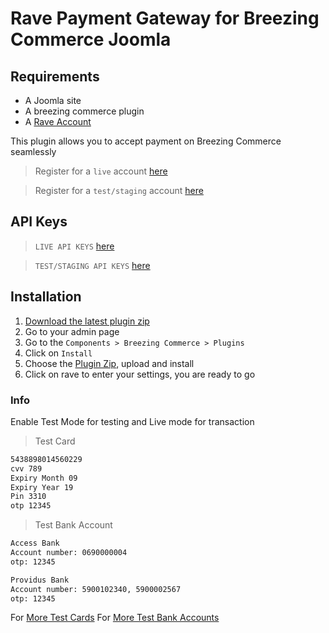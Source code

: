 # Rave Payment Gateway for Breezing Commerce Joomla

## Requirements
- A Joomla site
- A breezing commerce plugin
- A [Rave Account](https://rave.flutterwave.com)

This plugin allows you to accept payment on Breezing Commerce seamlessly

> Register for a `live` account [here](https://rave.flutterwave.com)

> Register for a `test/staging` account [here](https://ravesandboxapi.flutterwave.com/)

## API Keys
> `LIVE API KEYS` [here](https://rave.flutterwave.com/dashboard/settings/apis)

> `TEST/STAGING API KEYS` [here](https://ravesandboxapi.flutterwave.com/dashboard/settings/apis)

## Installation

1. [Download the latest plugin zip](https://github.com/kingflamez/Rave-Payment-For-Joomla-Breezing-Commerce/releases/latest)
2. Go to your admin page
3. Go to the `Components > Breezing Commerce > Plugins`
4. Click on `Install`
5. Choose the [Plugin Zip](https://github.com/kingflamez/Rave-Payment-For-Joomla-Breezing-Commerce/releases/latest), upload and install
6. Click on rave to enter your settings, you are ready to go


### Info
Enable Test Mode for testing and Live mode for transaction

>Test Card

```bash
5438898014560229
cvv 789
Expiry Month 09
Expiry Year 19
Pin 3310
otp 12345
```

>Test Bank Account

```bash
Access Bank
Account number: 0690000004
otp: 12345
```

```bash
Providus Bank
Account number: 5900102340, 5900002567
otp: 12345
```

For [More Test Cards](https://flutterwavedevelopers.readme.io/docs/test-cards)
For [More Test Bank Accounts](https://flutterwavedevelopers.readme.io/docs/test-bank-accounts)